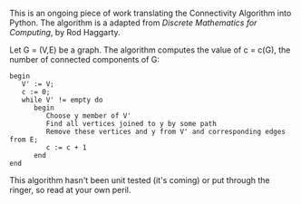 This is an ongoing piece of work translating the Connectivity Algorithm into Python. The algorithm is a
 adapted from <i>Discrete Mathematics for Computing</i>, by Rod Haggarty.

Let G = (V,E) be a graph. The algorithm computes the value of c = c(G), the number of connected components of G:

```
begin
   V' := V; 
   c := 0;
   while V' != empty do
      begin
         Choose y member of V'
         Find all vertices joined to y by some path
         Remove these vertices and y from V' and corresponding edges from E;
         c := c + 1
      end
end
```

This algorithm hasn't been unit tested (it's coming) or put through the ringer, so read at your own peril.

